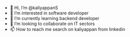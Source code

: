 - 👋 Hi, I’m @kaliyappanS
- 👀 I’m interested in software developer
- 🌱 I’m currently learning backend developer 
- 💞️ I’m looking to collaborate on IT sectors
- 📫 How to reach me search on kaliyappan from linkedin 

<!---
kaliyappanS/kaliyappanS is a ✨ special ✨ repository because its `README.md` (this file) appears on your GitHub profile.
You can click the Preview link to take a look at your changes.
--->

